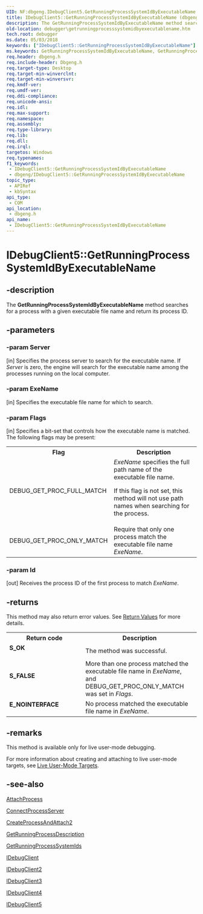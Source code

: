 ```yaml
---
UID: NF:dbgeng.IDebugClient5.GetRunningProcessSystemIdByExecutableName
title: IDebugClient5::GetRunningProcessSystemIdByExecutableName (dbgeng.h)
description: The GetRunningProcessSystemIdByExecutableName method searches for a process with a given executable file name and return its process ID.
old-location: debugger\getrunningprocesssystemidbyexecutablename.htm
tech.root: debugger
ms.date: 05/03/2018
keywords: ["IDebugClient5::GetRunningProcessSystemIdByExecutableName"]
ms.keywords: GetRunningProcessSystemIdByExecutableName, GetRunningProcessSystemIdByExecutableName method [Windows Debugging], GetRunningProcessSystemIdByExecutableName method [Windows Debugging],IDebugClient interface, GetRunningProcessSystemIdByExecutableName method [Windows Debugging],IDebugClient2 interface, GetRunningProcessSystemIdByExecutableName method [Windows Debugging],IDebugClient3 interface, GetRunningProcessSystemIdByExecutableName method [Windows Debugging],IDebugClient4 interface, GetRunningProcessSystemIdByExecutableName method [Windows Debugging],IDebugClient5 interface, IDebugClient interface [Windows Debugging],GetRunningProcessSystemIdByExecutableName method, IDebugClient2 interface [Windows Debugging],GetRunningProcessSystemIdByExecutableName method, IDebugClient2::GetRunningProcessSystemIdByExecutableName, IDebugClient3 interface [Windows Debugging],GetRunningProcessSystemIdByExecutableName method, IDebugClient3::GetRunningProcessSystemIdByExecutableName, IDebugClient4 interface [Windows Debugging],GetRunningProcessSystemIdByExecutableName method, IDebugClient4::GetRunningProcessSystemIdByExecutableName, IDebugClient5 interface [Windows Debugging],GetRunningProcessSystemIdByExecutableName method, IDebugClient5.GetRunningProcessSystemIdByExecutableName, IDebugClient5::GetRunningProcessSystemIdByExecutableName, IDebugClient::GetRunningProcessSystemIdByExecutableName, IDebugClient_c7e63b9d-45fe-4125-9fbf-984de939b089.xml, dbgeng/IDebugClient2::GetRunningProcessSystemIdByExecutableName, dbgeng/IDebugClient3::GetRunningProcessSystemIdByExecutableName, dbgeng/IDebugClient4::GetRunningProcessSystemIdByExecutableName, dbgeng/IDebugClient5::GetRunningProcessSystemIdByExecutableName, dbgeng/IDebugClient::GetRunningProcessSystemIdByExecutableName, debugger.getrunningprocesssystemidbyexecutablename
req.header: dbgeng.h
req.include-header: Dbgeng.h
req.target-type: Desktop
req.target-min-winverclnt: 
req.target-min-winversvr: 
req.kmdf-ver: 
req.umdf-ver: 
req.ddi-compliance: 
req.unicode-ansi: 
req.idl: 
req.max-support: 
req.namespace: 
req.assembly: 
req.type-library: 
req.lib: 
req.dll: 
req.irql: 
targetos: Windows
req.typenames: 
f1_keywords:
 - IDebugClient5::GetRunningProcessSystemIdByExecutableName
 - dbgeng/IDebugClient5::GetRunningProcessSystemIdByExecutableName
topic_type:
 - APIRef
 - kbSyntax
api_type:
 - COM
api_location:
 - dbgeng.h
api_name:
 - IDebugClient5::GetRunningProcessSystemIdByExecutableName
---
```


# IDebugClient5::GetRunningProcessSystemIdByExecutableName


## -description

The <b>GetRunningProcessSystemIdByExecutableName</b>  method searches for a process with a given executable file name and return its process ID.

## -parameters

### -param Server 

[in]
Specifies the process server to search for the executable name.  If <i>Server</i> is zero, the engine will search for the executable name among the processes running on the local computer.

### -param ExeName 

[in]
Specifies the executable file name for which to search.

### -param Flags 

[in]
Specifies a bit-set that controls how the executable name is matched.  The following flags may be present:

<table>
<tr>
<th>Flag</th>
<th>Description</th>
</tr>
<tr>
<td>
DEBUG_GET_PROC_FULL_MATCH

</td>
<td>
<i>ExeName</i> specifies the full path name of the executable file name.

If this flag is not set, this method will not use path names when searching for the process.

</td>
</tr>
<tr>
<td>
DEBUG_GET_PROC_ONLY_MATCH

</td>
<td>
Require that only one process match the executable file name <i>ExeName</i>.

</td>
</tr>
</table>

### -param Id 

[out]
Receives the process ID of the first process to match <i>ExeName</i>.

## -returns

This method may also return error values.  See <a href="/windows-hardware/drivers/debugger/hresult-values">Return Values</a> for more details.

<table>
<tr>
<th>Return code</th>
<th>Description</th>
</tr>
<tr>
<td width="40%">
<dl>
<dt><b>S_OK</b></dt>
</dl>
</td>
<td width="60%">
The method was successful.

</td>
</tr>
<tr>
<td width="40%">
<dl>
<dt><b>S_FALSE</b></dt>
</dl>
</td>
<td width="60%">
More than one process matched the executable file name in <i>ExeName</i>, and DEBUG_GET_PROC_ONLY_MATCH was set in <i>Flags</i>.

</td>
</tr>
<tr>
<td width="40%">
<dl>
<dt><b>E_NOINTERFACE</b></dt>
</dl>
</td>
<td width="60%">
No process matched the executable file name in <i>ExeName</i>.

</td>
</tr>
</table>

## -remarks

This method is available only for live user-mode debugging.

For more information about creating and attaching to live user-mode targets, see <a href="/windows-hardware/drivers/debugger/live-user-mode-targets">Live User-Mode Targets</a>.

## -see-also

<a href="/windows-hardware/drivers/ddi/dbgeng/nf-dbgeng-idebugclient5-attachprocess">AttachProcess</a>



<a href="/windows-hardware/drivers/ddi/dbgeng/nf-dbgeng-idebugclient5-connectprocessserver">ConnectProcessServer</a>



<a href="/windows-hardware/drivers/ddi/dbgeng/nf-dbgeng-idebugclient5-createprocessandattach2">CreateProcessAndAttach2</a>



<a href="/windows-hardware/drivers/ddi/dbgeng/nf-dbgeng-idebugclient5-getrunningprocessdescription">GetRunningProcessDescription</a>



<a href="/windows-hardware/drivers/ddi/dbgeng/nf-dbgeng-idebugclient5-getrunningprocesssystemids">GetRunningProcessSystemIds</a>



<a href="/windows-hardware/drivers/ddi/dbgeng/nn-dbgeng-idebugclient">IDebugClient</a>



<a href="/windows-hardware/drivers/ddi/dbgeng/nn-dbgeng-idebugclient2">IDebugClient2</a>



<a href="/windows-hardware/drivers/ddi/dbgeng/nn-dbgeng-idebugclient3">IDebugClient3</a>



<a href="/windows-hardware/drivers/ddi/dbgeng/nn-dbgeng-idebugclient4">IDebugClient4</a>



<a href="/windows-hardware/drivers/ddi/dbgeng/nn-dbgeng-idebugclient5">IDebugClient5</a>

